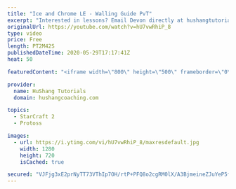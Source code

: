 ```yaml
---
title: "Ice and Chrome LE - Walling Guide PvT"
excerpt: "Interested in lessons? Email Devon directly at hushangtutorials@outlook.com ------------------------------------------------------------------------------------------------------- Want to support HuShang Tutorials directly? Patreon is a website where you can contribute a monthly donation that will help"
originalUrl: https://youtube.com/watch?v=hU7vwRhiP_8
type: video
price: Free
length: PT2M42S
publishedDateTime: 2020-05-29T17:17:41Z
heat: 50

featuredContent: "<iframe width=\"800\" height=\"500\" frameborder=\"0\" src=\"https://www.youtube.com/embed/hU7vwRhiP_8\" allow=\"accelerometer; autoplay; encrypted-media; gyroscope; picture-in-picture\" allowfullscreen></iframe>"

provider:
  name: HuShang Tutorials
  domain: hushangcoaching.com

topics:
  - StarCraft 2
  - Protoss

images:
  - url: https://i.ytimg.com/vi/hU7vwRhiP_8/maxresdefault.jpg
    width: 1280
    height: 720
    isCached: true

secured: "VJFjg3xE2prNyTT73VThIp7OH/rtP+PFQ8o2cgRM0lX/A3BjmeineZJuYeP5fjRCHICTWP28x/z6Zz1pJRW9kBk6IBmTgs0cp/xCLGr93Nm6rBTkdMayczcSt/+XDSBFSIRYBE8pPAv39iItneapXka6scI/K4mno1A22k9Yf8UCjN5wnbxo/hy3/DaJN8id0iJmu+vKrdtO6meZnOBvEkbE/IJik42cgQv0WKZyp17OqN0YJVM/v3dQHvucVTKHV5dLaV6J5QmawSbO5RCnSs08SeRdV/9o1M+2l8hrp2LkGSsL3SLkQ6So44xtnLQ7PjoKTv7Ybu5kf19svIT46U84DtQl9SS0vFIG53GWFDlP8PsPBK16I+narcHWVg60jSRr10K8OFiNPaLwFgTFnCOPw/V18miI/CzTLHeQW6s=;P5w7z2Ppkr+VDqj7Ni+AIA=="
---
```


